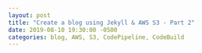 ```yaml
---
layout: post
title: "Create a blog using Jekyll & AWS S3 - Part 2"
date: 2019-08-10 19:30:00 -0500
categories: blog, AWS, S3, CodePipeline, CodeBuild
---
```


